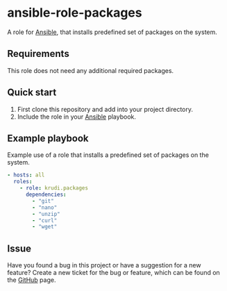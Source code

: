 # ansible-role-packages

A role for [Ansible](https://github.com/ansible/ansible), that installs predefined set of packages on the system.

## Requirements

This role does not need any additional required packages.

## Quick start

1. First clone this repository and add into your project directory.
2. Include the role in your [Ansible](https://github.com/ansible/ansible) playbook.

## Example playbook

Example use of a role that installs a predefined set of packages on the system.

```yml
- hosts: all
  roles:
    - role: krudi.packages
      dependencies:
        - "git"
        - "nano"
        - "unzip"
        - "curl"
        - "wget"
```

## Issue

Have you found a bug in this project or have a suggestion for a new feature? Create a new ticket for the bug or feature, which can be found on the [GitHub](https://github.com/krudi/ansible-role-packages/issues) page.
